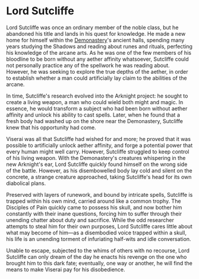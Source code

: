 # Lord Sutcliffe

Lord Sutcliffe was once an ordinary member of the noble class, but he abandoned his title and lands in his quest for knowledge. He made a new home for himself within the [Demonastery](https://legendarystories.net/world-of-rathe/demonastery/demonastery.html)'s ancient halls, spending many years studying the Shadows and reading about runes and rituals, perfecting his knowledge of the arcane arts. As he was one of the few members of his bloodline to be born without any aether affinity whatsoever, Sutcliffe could not personally practice any of the spellwork he was reading about. However, he was seeking to explore the true depths of the aether, in order to establish whether a man could artificially lay claim to the abilities of the arcane.

In time, Sutcliffe's research evolved into the Arknight project: he sought to create a living weapon, a man who could wield both might and magic. In essence, he would transform a subject who had been born without aether affinity and unlock his ability to cast spells. Later, when he found that a fresh body had washed up on the shore near the Demonastery, Sutcliffe knew that his opportunity had come.

Viserai was all that Sutcliffe had wished for and more; he proved that it was possible to artificially unlock aether affinity, and forge a potential power that every human might well carry. However, Sutcliffe struggled to keep control of his living weapon. With the Demonastery's creatures whispering in the new Arknight's ear, Lord Sutcliffe quickly found himself on the wrong side of the battle. However, as his disembowelled body lay cold and silent on the concrete, a strange creature approached, taking Sutcliffe's head for its own diabolical plans.

Preserved with layers of runework, and bound by intricate spells, Sutcliffe is trapped within his own mind, carried around like a common trophy. The Disciples of Pain quickly came to possess his skull, and now bother him constantly with their inane questions, forcing him to suffer through their unending chatter about duty and sacrifice. While the odd researcher attempts to steal him for their own purposes, Lord Sutcliffe cares little about what may become of him—as a disembodied voice trapped within a skull, his life is an unending torment of infuriating half-wits and idle conversation.

Unable to escape, subjected to the whims of others with no recourse, Lord Sutcliffe can only dream of the day he enacts his revenge on the one who brought him to this dark fate; eventually, one way or another, he will find the means to make Viserai pay for his disobedience.
